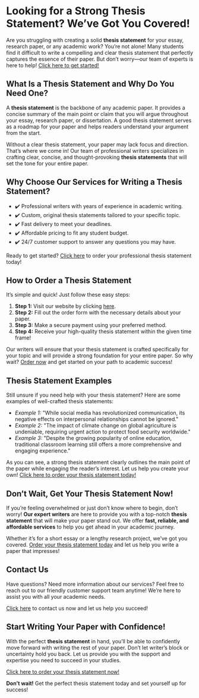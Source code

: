 # Looking for a Strong Thesis Statement? We’ve Got You Covered!

Are you struggling with creating a solid **thesis statement** for your essay, research paper, or any academic work? You’re not alone! Many students find it difficult to write a compelling and clear thesis statement that perfectly captures the essence of their paper. But don’t worry—our team of experts is here to help! [Click here to get started!](https://tinyurl.com/topessay?keyword=write+me+a+thesis+statement)

## What Is a Thesis Statement and Why Do You Need One?

A **thesis statement** is the backbone of any academic paper. It provides a concise summary of the main point or claim that you will argue throughout your essay, research paper, or dissertation. A good thesis statement serves as a roadmap for your paper and helps readers understand your argument from the start.

Without a clear thesis statement, your paper may lack focus and direction. That’s where we come in! Our team of professional writers specializes in crafting clear, concise, and thought-provoking **thesis statements** that will set the tone for your entire paper.

## Why Choose Our Services for Writing a Thesis Statement?

- ✔️ Professional writers with years of experience in academic writing.
- ✔️ Custom, original thesis statements tailored to your specific topic.
- ✔️ Fast delivery to meet your deadlines.
- ✔️ Affordable pricing to fit any student budget.
- ✔️ 24/7 customer support to answer any questions you may have.

Ready to get started? [Click here](https://tinyurl.com/topessay?keyword=write+me+a+thesis+statement) to order your professional thesis statement today!

## How to Order a Thesis Statement

It’s simple and quick! Just follow these easy steps:

1. **Step 1:** Visit our website by clicking [here](https://tinyurl.com/topessay?keyword=write+me+a+thesis+statement).
2. **Step 2:** Fill out the order form with the necessary details about your paper.
3. **Step 3:** Make a secure payment using your preferred method.
4. **Step 4:** Receive your high-quality thesis statement within the given time frame!

Our writers will ensure that your thesis statement is crafted specifically for your topic and will provide a strong foundation for your entire paper. So why wait? [Order now](https://tinyurl.com/topessay?keyword=write+me+a+thesis+statement) and get started on your path to academic success!

## Thesis Statement Examples

Still unsure if you need help with your thesis statement? Here are some examples of well-crafted thesis statements:

- _Example 1:_ "While social media has revolutionized communication, its negative effects on interpersonal relationships cannot be ignored."
- _Example 2:_ "The impact of climate change on global agriculture is undeniable, requiring urgent action to protect food security worldwide."
- _Example 3:_ "Despite the growing popularity of online education, traditional classroom learning still offers a more comprehensive and engaging experience."

As you can see, a strong thesis statement clearly outlines the main point of the paper while engaging the reader’s interest. Let us help you create your own! [Click here to order your thesis statement today!](https://tinyurl.com/topessay?keyword=write+me+a+thesis+statement)

## Don’t Wait, Get Your Thesis Statement Now!

If you’re feeling overwhelmed or just don’t know where to begin, don’t worry! **Our expert writers** are here to provide you with a top-notch **thesis statement** that will make your paper stand out. We offer **fast, reliable, and affordable services** to help you get ahead in your academic journey.

Whether it’s for a short essay or a lengthy research project, we’ve got you covered. [Order your thesis statement today](https://tinyurl.com/topessay?keyword=write+me+a+thesis+statement) and let us help you write a paper that impresses!

## Contact Us

Have questions? Need more information about our services? Feel free to reach out to our friendly customer support team anytime! We’re here to assist you with all your academic needs.

[Click here](https://tinyurl.com/topessay?keyword=write+me+a+thesis+statement) to contact us now and let us help you succeed!

## Start Writing Your Paper with Confidence!

With the perfect **thesis statement** in hand, you’ll be able to confidently move forward with writing the rest of your paper. Don’t let writer’s block or uncertainty hold you back. Let us provide you with the support and expertise you need to succeed in your studies.

[Click here to order your thesis statement now!](https://tinyurl.com/topessay?keyword=write+me+a+thesis+statement)

**Don’t wait!** Get the perfect thesis statement today and set yourself up for success!
